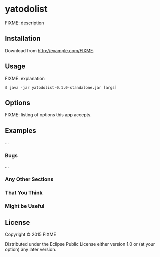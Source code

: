 # yatodolist

FIXME: description

## Installation

Download from http://example.com/FIXME.

## Usage

FIXME: explanation

    $ java -jar yatodolist-0.1.0-standalone.jar [args]

## Options

FIXME: listing of options this app accepts.

## Examples

...

### Bugs

...

### Any Other Sections
### That You Think
### Might be Useful

## License

Copyright © 2015 FIXME

Distributed under the Eclipse Public License either version 1.0 or (at
your option) any later version.
